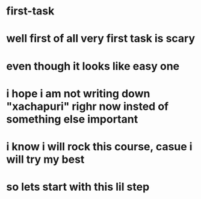 # first-task

# well first of all very first task is scary

# even though it looks like easy one

# i hope i am not writing down "xachapuri" righr now insted of something else important

# i know i will rock this course, casue i will try my best

# so lets start with this lil step
